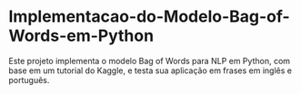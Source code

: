 # Implementacao-do-Modelo-Bag-of-Words-em-Python
Este projeto implementa o modelo Bag of Words para NLP em Python, com base em um tutorial do Kaggle, e testa sua aplicação em frases em inglês e português.

